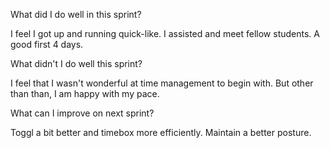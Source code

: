 What did I do well in this sprint?

I feel I got up and running quick-like. I assisted and meet fellow students. A good first 4 days.

What didn't I do well this sprint?

I feel that I wasn't wonderful at time management to begin with. But other than than, I am happy with my pace.

What can I improve on next sprint?

Toggl a bit better and timebox more efficiently.
Maintain a better posture.